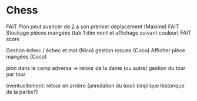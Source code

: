 # Chess

FAIT Pion peut avancer de 2 a son premier déplacement (Maxime)
FAIT Stockage pièces mangées (tab 1 dim mort et affichage suivant couleur)
FAIT score

Gestion échec / échec et mat (Nico)
gestion roques (Coco)
Afficher pièce mangées (Coco)

pion dans le camp adverse -> retour de la dame (ou autre)
gestion du tour par tour



éventuellement:
retour en arrière (annulation du tour) (implique historique de la partie?)
